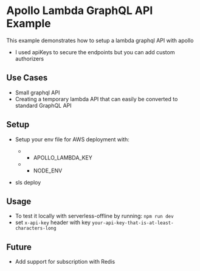<!--
title: 'AWS Apollo Lambda (NodeJS & Typescript)'
description: 'This example provides a setup for a Lambda Graphql API with apollo'
layout: Doc
framework: v1
platform: AWS
language: nodeJS
authorLink: 'https://github.com/jmpfrazao'
authorName: 'Miguel Frazao'
authorAvatar: 'https://avatars3.githubusercontent.com/u/28927258?s=460&v=4'
-->
# Apollo Lambda GraphQL API Example
This example demonstrates how to setup a lambda graphql API with apollo

- I used apiKeys to secure the endpoints but you can add custom authorizers

## Use Cases
- Small graphql API
- Creating a temporary lambda API that can easily be converted to standard GraphQL API

## Setup
- Setup your env file for AWS deployment with:
  - - APOLLO_LAMBDA_KEY
  - - NODE_ENV

- sls deploy

## Usage
- To test it locally with serverless-offline by running: 
  `npm run dev`
- set `x-api-key` header with key `your-api-key-that-is-at-least-characters-long`

## Future
- Add support for subscription with Redis
